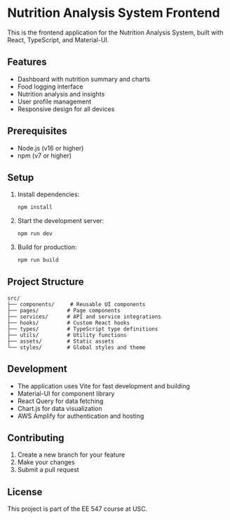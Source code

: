 # Nutrition Analysis System Frontend

This is the frontend application for the Nutrition Analysis System, built with React, TypeScript, and Material-UI.

## Features

- Dashboard with nutrition summary and charts
- Food logging interface
- Nutrition analysis and insights
- User profile management
- Responsive design for all devices

## Prerequisites

- Node.js (v16 or higher)
- npm (v7 or higher)

## Setup

1. Install dependencies:
   ```bash
   npm install
   ```

2. Start the development server:
   ```bash
   npm run dev
   ```

3. Build for production:
   ```bash
   npm run build
   ```

## Project Structure

```
src/
├── components/     # Reusable UI components
├── pages/         # Page components
├── services/      # API and service integrations
├── hooks/         # Custom React hooks
├── types/         # TypeScript type definitions
├── utils/         # Utility functions
├── assets/        # Static assets
└── styles/        # Global styles and theme
```

## Development

- The application uses Vite for fast development and building
- Material-UI for component library
- React Query for data fetching
- Chart.js for data visualization
- AWS Amplify for authentication and hosting

## Contributing

1. Create a new branch for your feature
2. Make your changes
3. Submit a pull request

## License

This project is part of the EE 547 course at USC. 